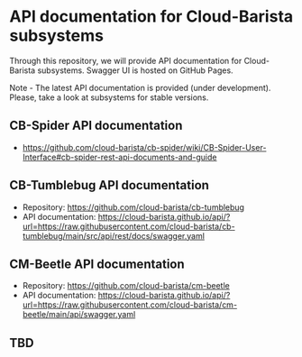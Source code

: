 # API documentation for Cloud-Barista subsystems

Through this repository, we will provide API documentation for Cloud-Barista subsystems.
Swagger UI is hosted on GitHub Pages.

Note - The latest API documentation is provided (under development).
Please, take a look at subsystems for stable versions.

## CB-Spider API documentation

- https://github.com/cloud-barista/cb-spider/wiki/CB-Spider-User-Interface#cb-spider-rest-api-documents-and-guide

## CB-Tumblebug API documentation

- Repository: https://github.com/cloud-barista/cb-tumblebug
- API documentation: https://cloud-barista.github.io/api/?url=https://raw.githubusercontent.com/cloud-barista/cb-tumblebug/main/src/api/rest/docs/swagger.yaml

## CM-Beetle API documentation

- Repository: https://github.com/cloud-barista/cm-beetle
- API documentation: https://cloud-barista.github.io/api/?url=https://raw.githubusercontent.com/cloud-barista/cm-beetle/main/api/swagger.yaml

## TBD
